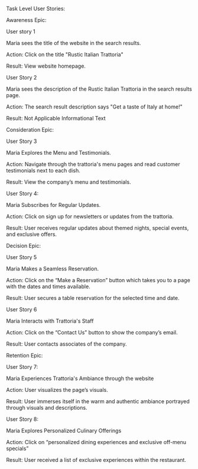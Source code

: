 Task Level User Stories:

Awareness Epic:

User story 1

Maria sees the title of the website in the search results.

Action: Click on the title "Rustic Italian Trattoria"

Result: View website homepage.

User Story 2

Maria sees the description of the Rustic Italian Trattoria in the search results page.

Action: The search result description says "Get a taste of Italy at home!"

Result: Not Applicable Informational Text



Consideration Epic: 

User Story 3 

Maria Explores the Menu and Testimonials.

Action: Navigate through the trattoria's menu pages and read customer testimonials next to each dish. 

Result: View the company’s menu and testimonials. 

User Story 4: 

Maria Subscribes for Regular Updates.

Action: Click on sign up for newsletters or updates from the trattoria.

Result: User receives regular updates about themed nights, special events, and exclusive offers.



Decision Epic:

User Story 5 

Maria Makes a Seamless Reservation.

Action: Click on the “Make a Reservation” button which takes you to a page with the dates and times available. 

Result: User secures a table reservation for the selected time and date.

User Story 6 

Maria Interacts with Trattoria's Staff

Action: Click on the “Contact Us” button to show the company’s email.

Result: User contacts associates of the company. 



Retention Epic:  

User Story 7: 

Maria Experiences Trattoria's Ambiance through the website

Action: User visualizes the page’s visuals.

Result: User immerses itself in the warm and authentic ambiance portrayed through visuals and descriptions.

User Story 8: 

Maria Explores Personalized Culinary Offerings 

Action: Click on “personalized dining experiences and exclusive off-menu specials”

Result: User received a list of exclusive experiences within the restaurant. 
